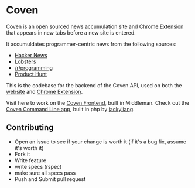 # Coven
[Coven](http://www.coven.link) is an open sourced news accumulation site and [Chrome Extension](https://chrome.google.com/webstore/detail/ifmjfbcenpbeenngpjhmkflkbaeacdjo) that appears in new tabs before a new site is entered.

It accumuldates programmer-centric news from the following sources:

- [Hacker News](http://news.ycombinator.com)
- [Lobsters](https://lobste.rs/)
- [/r/programming](http://www.reddit.com/r/programming)
- [Product Hunt](http://www.producthunt.com/)

This is the codebase for the backend of the Coven API, used on both the [website](http://www.coven.link) and [Chrome Extension](https://chrome.google.com/webstore/detail/ifmjfbcenpbeenngpjhmkflkbaeacdjo).

Visit here to work on the [Coven Frontend](https://www.github.com/goddamnyouryan/coven), built in Middleman.
Check out the [Coven Command Line app](https://www.github.com/goddamnyouryan/coven-api), built in php by [jackyliang](https://github.com/jackyliang).

## Contributing
- Open an issue to see if your change is worth it (if it's a bug fix, assume it's worth it)
- Fork it
- Write feature
- write specs (rspec)
- make sure all specs pass
- Push and Submit pull request
